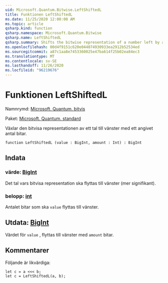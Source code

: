 ```yaml
---
uid: Microsoft.Quantum.Bitwise.LeftShiftedL
title: Funktionen LeftShiftedL
ms.date: 11/25/2020 12:00:00 AM
ms.topic: article
qsharp.kind: function
qsharp.namespace: Microsoft.Quantum.Bitwise
qsharp.name: LeftShiftedL
qsharp.summary: Shifts the bitwise representation of a number left by a given number of bits.
ms.openlocfilehash: 00d4f9151c620e044074930933ea2912b52534ed
ms.sourcegitcommit: a87c1aa8e7453360025e47ba614f25b02ea84ec3
ms.translationtype: MT
ms.contentlocale: sv-SE
ms.lasthandoff: 11/26/2020
ms.locfileid: "96219676"
---
```

# <a name="leftshiftedl-function"></a>Funktionen LeftShiftedL

Namnrymd: [Microsoft. Quantum. bitvis](xref:Microsoft.Quantum.Bitwise)

Paket: [Microsoft. Quantum. standard](https://nuget.org/packages/Microsoft.Quantum.Standard)


Växlar den bitvisa representationen av ett tal till vänster med ett angivet antal bitar.

```qsharp
function LeftShiftedL (value : BigInt, amount : Int) : BigInt
```


## <a name="input"></a>Indata

### <a name="value--bigint"></a>värde: [BigInt](xref:microsoft.quantum.lang-ref.bigint)

Det tal vars bitvisa representation ska flyttas till vänster (mer signifikant).


### <a name="amount--int"></a>belopp: [int](xref:microsoft.quantum.lang-ref.int)

Antalet bitar som ska `value` flyttas till vänster.



## <a name="output--bigint"></a>Utdata: [BigInt](xref:microsoft.quantum.lang-ref.bigint)

Värdet för `value` , flyttas till vänster med `amount` bitar.

## <a name="remarks"></a>Kommentarer

Följande är likvärdiga:

```Q#
let c = a <<< b;
let c = LeftShiftedL(a, b);
```
